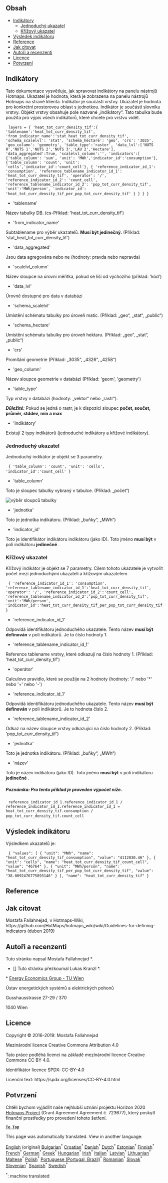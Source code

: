 <h2> Obsah </h2><ul><li> <a href="#Indicators">Indikátory</a> <ul><li> <a href="#Simple-indicator">Jednoduchý ukazatel</a> </li><li> <a href="#Cross-indicator">Křížový ukazatel</a> </li></ul></li><li> <a href="#Indicator-result">Výsledek indikátoru</a> </li><li> <a href="#references">Reference</a> </li><li> <a href="#how-to-cite">Jak citovat</a> </li><li> <a href="#authors-and-reviewers">Autoři a recenzenti</a> </li><li> <a href="#license">Licence</a> </li><li> <a href="#acknowledgement">Potvrzení</a> </li></ul><h2> Indikátory </h2><p> Tato dokumentace vysvětluje, jak spravovat indikátory na panelu nástrojů Hotmaps. Ukazatel je hodnota, která je zobrazena na panelu nástrojů Hotmaps na straně klienta. Indikátor je součástí vrstvy. Ukazatel je hodnota pro konkrétní prostorovou oblast s jednotkou. Indikátor je součástí slovníku vrstvy. Objekt vrstvy obsahuje pole nazvané „indikátory“. Tato tabulka bude použita pro výpis všech indikátorů, které chcete pro vrstvu vidět. </p><pre> <code>layers = { &#39;heat_tot_curr_density_tif&#39;:{ &#39;tablename&#39;:&#39;heat_tot_curr_density_tif&#39;, &#39;from_indicator_name&#39;:&#39;stat_heat_tot_curr_density_tif&#39;, &#39;schema_scalelvl&#39;: &#39;stat&#39;, &#39;schema_hectare&#39;: &#39;geo&#39;, &#39;crs&#39;: &#39;3035&#39;, &#39;geo_column&#39;: &#39;geometry&#39;, &#39;table_type&#39;:&#39;raster&#39;, &#39;data_lvl&#39;:[&#39;NUTS 0&#39;,&#39;NUTS 1&#39;,&#39;NUTS 2&#39;,&#39;NUTS 3&#39;,&#39;LAU 2&#39;,&#39;Hectare&#39;], &#39;data_aggregated&#39;:True, &#39;scalelvl_column&#39;:&#39;&#39;, &#39;indicators&#39;:[ {&#39;table_column&#39;: &#39;sum&#39;, &#39;unit&#39;: &#39;MWh&#39;,&#39;indicator_id&#39;:&#39;consumption&#39;}, {&#39;table_column&#39;: &#39;count&#39;, &#39;unit&#39;: &#39;cells&#39;,&#39;indicator_id&#39;:&#39;count_cell&#39;}, { &#39;reference_indicator_id_1&#39;: &#39;consumption&#39;, &#39;reference_tablename_indicator_id_1&#39;: &#39;heat_tot_curr_density_tif&#39;, &#39;operator&#39;: &#39;/&#39;, &#39;reference_indicator_id_2&#39;: &#39;count_cell&#39;, &#39;reference_tablename_indicator_id_2&#39;: &#39;pop_tot_curr_density_tif&#39;, &#39;unit&#39;:&#39;MWh/person&#39;, &#39;indicator_id&#39;: &#39;heat_tot_curr_density_tif_per_pop_tot_curr_density_tif&#39; } ] } }</code> </pre><ul><li> &#39;tablename&#39; </li></ul><p> Název tabulky DB. (cs-Příklad: &#39;heat_tot_curr_density_tif&#39;) </p><ul><li> &#39;from_indicator_name&#39; </li></ul><p> Subtablename pro výběr ukazatelů. <strong>Musí být jedinečný.</strong> (Příklad: &#39;stat_heat_tot_curr_density_tif&#39;) </p><ul><li> &#39;data_aggregated&#39; </li></ul><p> Jsou data agregována nebo ne (hodnoty: pravda nebo nepravda) </p><ul><li> &#39;scalelvl_column&#39; </li></ul><p> Název sloupce na úrovni měřítka, pokud se liší od výchozího (příklad: &#39;kód&#39;) </p><ul><li> &#39;data_lvl&#39; </li></ul><p> Úrovně dostupné pro data v databázi </p><ul><li> &#39;schema_scalelvl&#39; </li></ul><p> Umístění schématu tabulky pro úroveň matic. (Příklad: „geo“, „stat“, „public“) </p><ul><li> &#39;schema_hectare&#39; </li></ul><p> Umístění schématu tabulky pro úroveň hektaru. (Příklad: „geo“, „stat“, „public“) </p><ul><li> &#39;crs&#39; </li></ul><p> Promítání geometrie (Příklad: „3035“, „4326“, „4258“) </p><ul><li> &#39;geo_column&#39; </li></ul><p> Název sloupce geometrie v databázi (Příklad: &#39;geom&#39;, &#39;geometry&#39;) </p><ul><li> &#39;table_type&#39; </li></ul><p> Typ vrstvy v databázi (hodnoty: „vektor“ nebo „rastr“). </p><p> <em><strong>Důležité:</strong></em> Pokud se jedná o rastr, je k dispozici sloupec <strong>počet, součet, průměr, stddev, min a max</strong> </p><ul><li> &#39;Indikátory&#39; </li></ul><p> Existují 2 typy indikátorů (jednoduché indikátory a křížové indikátory). </p><h3> Jednoduchý ukazatel </h3><p> Jednoduchý indikátor je objekt se 3 parametry. </p><pre> <code>{ &#39;table_column&#39;: &#39;count&#39;, &#39;unit&#39;: &#39;cells&#39;, &#39;indicator_id&#39;:&#39;count_cell&#39; }</code> </pre><ul><li> &#39;table_column&#39; </li></ul><p> Toto je sloupec tabulky vybraný v tabulce. (Příklad: „počet“) </p><p><img alt="výběr sloupců tabulky" src="/api/assets/table_image.png"/></p><ul><li> &#39;jednotka&#39; </li></ul><p> Toto je jednotka indikátoru. (Příklad: „buňky“, „MWh“) </p><ul><li> &#39;indicator_id&#39; </li></ul><p> Toto je identifikátor indikátoru indikátoru (jako ID). Toto jméno <strong>musí být</strong> v poli indikátoru <strong>jedinečné</strong> . </p><h3> Křížový ukazatel </h3><p> Křížový indikátor je objekt se 7 parametry. Cílem tohoto ukazatele je vytvořit počet mezi jednoduchými ukazateli a křížovým ukazatelem. </p><pre> <code>{ &#39;reference_indicator_id_1&#39;: &#39;consumption&#39;, &#39;reference_tablename_indicator_id_1&#39;:&#39;heat_tot_curr_density_tif&#39;, &#39;operator&#39;: &#39;/&#39;, &#39;reference_indicator_id_2&#39;:&#39;count_cell&#39;, &#39;reference_tablename_indicator_id_2&#39;:&#39;pop_tot_curr_density_tif&#39;, &#39;unit&#39;:&#39;MWh/person&#39;, &#39;indicator_id&#39;:&#39;heat_tot_curr_density_tif_per_pop_tot_curr_density_tif&#39; }</code> </pre><ul><li> &#39;reference_indicator_id_1&#39; </li></ul><p> Odpovídá identifikátoru jednoduchého ukazatele. Tento název <strong>musí být definován</strong> v poli indikátorů. Je to číslo hodnoty 1. </p><ul><li> &#39;reference_tablename_indicator_id_1&#39; </li></ul><p> Reference tablename vrstvy, které odkazují na číslo hodnoty 1. (Příklad: &#39;heat_tot_curr_density_tif&#39;) </p><ul><li> &#39;operátor&#39; </li></ul><p> Calculovo pravidlo, které se použije na 2 hodnoty (hodnoty: &#39;/&#39; nebo &#39;*&#39; nebo &#39;+&#39; nebo &#39;-&#39;) </p><ul><li> &#39;reference_indicator_id_1&#39; </li></ul><p> Odpovídá identifikátoru jednoduchého ukazatele. Tento název <strong>musí být definován</strong> v poli indikátorů. Je to hodnota číslo 2. </p><ul><li> &#39;reference_tablename_indicator_id_2&#39; </li></ul><p> Odkaz na název sloupce vrstvy odkazující na číslo hodnoty 2. (Příklad: &#39;pop_tot_curr_density_tif&#39;) </p><ul><li> &#39;jednotka&#39; </li></ul><p> Toto je jednotka indikátoru. (Příklad: „buňky“, „MWh“) </p><ul><li> &#39;název&#39; </li></ul><p> Toto je název indikátoru (jako ID). Toto jméno <strong>musí být</strong> v poli indikátoru <strong>jedinečné</strong> . </p><h5> Poznámka: Pro tento příklad je proveden výpočet níže. </h5><pre> <code>reference_indicator_id_1.reference_indicator_id_1 / reference_indicator_id_1.reference_indicator_id_1 = heat_tot_curr_density_tif.consumption / pop_tot_curr_density_tif.count_cell</code> </pre><h2> Výsledek indikátoru </h2><p> Výsledkem ukazatelů je: </p><pre> <code>{ &quot;values&quot;: [ { &quot;unit&quot;: &quot;MWh&quot;, &quot;name&quot;: &quot;heat_tot_curr_density_tif_consumption&quot;, &quot;value&quot;: &quot;4112030.46&quot; }, { &quot;unit&quot;: &quot;cells&quot;, &quot;name&quot;: &quot;heat_tot_curr_density_tif_count_cell&quot;, &quot;value&quot;: &quot;46764&quot; }, { &quot;unit&quot;: &quot;MWh/person&quot;, &quot;name&quot;: &quot;heat_tot_curr_density_tif_per_pop_tot_curr_density_tif&quot;, &quot;value&quot;: &quot;38.0092476775893146&quot; } ], &quot;name&quot;: &quot;heat_tot_curr_density_tif&quot; }</code> </pre><h2> Reference </h2><h2> Jak citovat </h2><p> Mostafa Fallahnejad, v Hotmaps-Wiki, https://github.com/HotMaps/hotmaps_wiki/wiki/Guidelines-for-defining-indicators (duben 2019) </p><h2> Autoři a recenzenti </h2><p> Tuto stránku napsal Mostafa Fallahnejad *. </p><ul><li> [] Tuto stránku přezkoumal Lukas Kranzl *. </li></ul><p> * <a href="https://eeg.tuwien.ac.at/">Energy Economics Group - TU Wien</a> </p><p> Ústav energetických systémů a elektrických pohonů </p><p> Gusshausstrasse 27-29 / 370 </p><p> 1040 Wien </p><h2> Licence </h2><p> Copyright © 2016-2019: Mostafa Fallahnejad </p><p> Mezinárodní licence Creative Commons Attribution 4.0 </p><p> Tato práce podléhá licenci na základě mezinárodní licence Creative Commons CC BY 4.0. </p><p> Identifikátor licence SPDX: CC-BY-4.0 </p><p> Licenční text: https://spdx.org/licenses/CC-BY-4.0.html </p><h2> Potvrzení </h2><p> Chtěli bychom vyjádřit naše nejhlubší uznání projektu Horizon 2020 <a href="https://www.hotmaps-project.eu">Hotmaps Project</a> (Grant Agreement Agreement č. 723677), který poskytl finanční prostředky pro provedení tohoto šetření. </p><p><ins> <code><strong><a href="#table-of-contents">To Top</a></strong></code> </ins> </p>

This page was automatically translated. View in another language:

[English](en-Guidelines-for-defining-indicators) (original) [Bulgarian](bg-Guidelines-for-defining-indicators)<sup>\*</sup> [Croatian](hr-Guidelines-for-defining-indicators)<sup>\*</sup>  [Danish](da-Guidelines-for-defining-indicators)<sup>\*</sup> [Dutch](nl-Guidelines-for-defining-indicators)<sup>\*</sup> [Estonian](et-Guidelines-for-defining-indicators)<sup>\*</sup> [Finnish](fi-Guidelines-for-defining-indicators)<sup>\*</sup> [French](fr-Guidelines-for-defining-indicators)<sup>\*</sup> [German](de-Guidelines-for-defining-indicators)<sup>\*</sup> [Greek](el-Guidelines-for-defining-indicators)<sup>\*</sup> [Hungarian](hu-Guidelines-for-defining-indicators)<sup>\*</sup> [Irish](ga-Guidelines-for-defining-indicators)<sup>\*</sup> [Italian](it-Guidelines-for-defining-indicators)<sup>\*</sup> [Latvian](lv-Guidelines-for-defining-indicators)<sup>\*</sup> [Lithuanian](lt-Guidelines-for-defining-indicators)<sup>\*</sup> [Maltese](mt-Guidelines-for-defining-indicators)<sup>\*</sup> [Polish](pl-Guidelines-for-defining-indicators)<sup>\*</sup> [Portuguese (Portugal, Brazil)](pt-Guidelines-for-defining-indicators)<sup>\*</sup> [Romanian](ro-Guidelines-for-defining-indicators)<sup>\*</sup> [Slovak](sk-Guidelines-for-defining-indicators)<sup>\*</sup> [Slovenian](sl-Guidelines-for-defining-indicators)<sup>\*</sup> [Spanish](es-Guidelines-for-defining-indicators)<sup>\*</sup> [Swedish](sv-Guidelines-for-defining-indicators)<sup>\*</sup> 

<sup>\*</sup>: machine translated
